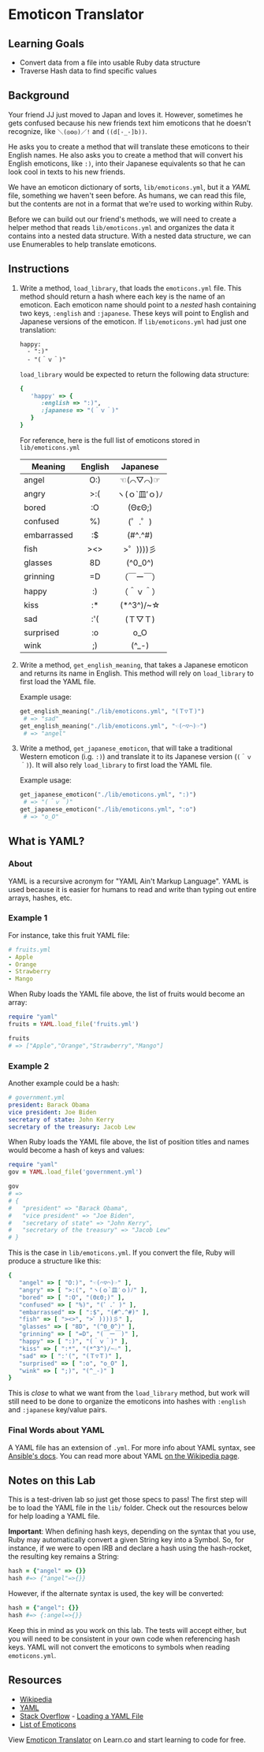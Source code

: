 # Emoticon Translator

## Learning Goals

- Convert data from a file into usable Ruby data structure
- Traverse Hash data to find specific values

## Background

Your friend JJ just moved to Japan and loves it. However, sometimes he gets
confused because his new friends text him emoticons that he doesn't recognize,
like `＼(◎o◎)／!` and `((d[-_-]b))`.

He asks you to create a method that will translate these emoticons to their
English names. He also asks you to create a method that will convert his English
emoticons, like `:)`, into their Japanese equivalents so that he can look cool
in texts to his new friends.

We have an emoticon dictionary of sorts, `lib/emoticons.yml`, but it a _YAML_
file, something we haven't seen before. As humans, we can read this file, but
the contents are not in a format that we're used to working within Ruby.

Before we can build out our friend's methods, we will need to create a helper
method that reads `lib/emoticons.yml` and organizes the data it contains into a
nested data structure. With a nested data structure, we can use Enumerables to
help translate emoticons.

## Instructions

1. Write a method, `load_library`, that loads the `emoticons.yml` file. This
   method should return a hash where each key is the name of an emoticon. Each
   emoticon name should point to a _nested_ hash containing two keys,
   `:english` and `:japanese`. These keys will point to English and Japanese
   versions of the emoticon. If `lib/emoticons.yml` had just one translation:

   ```text
   happy:
     - ":)"
     - "(＾ｖ＾)"
   ```

   `load_library` would be expected to return the following data structure:

   ```rb
   {
      'happy' => {
         :english => ":)",
         :japanese => "(＾ｖ＾)"
      }
   }
   ```

   For reference, here is the full list of emoticons stored in `lib/emoticons.yml`

   | Meaning    | English |   Japanese    |
   | ---------- | :-----: | :-----------: |
   | angel      |   O:)   |    ☜(⌒▽⌒)☞    |
   | angry      |   >:(   | ヽ(ｏ`皿′ｏ)ﾉ |
   | bored      |   :O    |    (ΘεΘ;)     |
   | confused   |   %)    |    (゜.゜)    |
   | embarrassed |   :$    |    (#^.^#)    |
   | fish       |   ><>   |   >゜))))彡   |
   | glasses    |   8D    |    (^0_0^)    |
   | grinning    |   =D    |  （￣ー￣）   |
   | happy      |   :)    |  （＾ｖ＾）   |
   | kiss       |   :\*   |  (\*^3^)/~☆   |
   | sad        |   :'(   |    (Ｔ▽Ｔ)    |
   | surprised  |   :o    |      o_O      |
   | wink       |   ;)    |    (^\_-)     |

2. Write a method, `get_english_meaning`, that takes a Japanese emoticon and
   returns its name in English. This method will rely on `load_library` to
   first load the YAML file.

   Example usage:

   ```rb
   get_english_meaning("./lib/emoticons.yml", "(Ｔ▽Ｔ)")
    # => "sad"
   get_english_meaning("./lib/emoticons.yml", "☜(⌒▽⌒)☞")
    # => "angel"
   ```

3. Write a method, `get_japanese_emoticon`, that will take a traditional Western
   emoticon (i.g. `:)`) and translate it to its Japanese version (`(＾ｖ＾)`). It will also rely
   `load_library` to first load the YAML file.

   Example usage:

   ```rb
   get_japanese_emoticon("./lib/emoticons.yml", ":)")
    # => "(＾ｖ＾)"
   get_japanese_emoticon("./lib/emoticons.yml", ":o")
    # => "o_O"
   ```

## What is YAML?

### About

YAML is a recursive acronym for "YAML Ain't Markup Language". YAML is used
because it is easier for humans to read and write than typing out entire arrays,
hashes, etc.

### Example 1

For instance, take this fruit YAML file:

```yml
# fruits.yml
- Apple
- Orange
- Strawberry
- Mango
```

When Ruby loads the YAML file above, the list of fruits would become an
array:

```ruby
require "yaml"
fruits = YAML.load_file('fruits.yml')

fruits
# => ["Apple","Orange","Strawberry","Mango"]
```

### Example 2

Another example could be a hash:

```yml
# government.yml
president: Barack Obama
vice president: Joe Biden
secretary of state: John Kerry
secretary of the treasury: Jacob Lew
```

When Ruby loads the YAML file above, the list of position titles and names
would become a hash of keys and values:

```ruby
require "yaml"
gov = YAML.load_file('government.yml')

gov
# =>
# {
#   "president" => "Barack Obama",
#   "vice president" => "Joe Biden",
#   "secretary of state" => "John Kerry",
#   "secretary of the treasury" => "Jacob Lew"
# }
```

This is the case in `lib/emoticons.yml`. If you convert the file, Ruby will
produce a structure like this:

```rb
{
   "angel" => [ "O:)", "☜(⌒▽⌒)☞" ],
   "angry" => [ ">:(", "ヽ(ｏ`皿′ｏ)ﾉ" ],
   "bored" => [ ":O", "(ΘεΘ;)" ],
   "confused" => [ "%)", "(゜.゜)" ],
   "embarrassed" => [ ":$", "(#^.^#)" ],
   "fish" => [ "><>", ">゜))))彡" ],
   "glasses" => [ "8D", "(^0_0^)" ],
   "grinning" => [ "=D", "(￣ー￣)" ],
   "happy" => [ ":)", "(＾ｖ＾)" ],
   "kiss" => [ ":*", "(*^3^)/~☆" ],
   "sad" => [ ":'(", "(Ｔ▽Ｔ)" ],
   "surprised" => [ ":o", "o_O" ],
   "wink" => [ ";)", "(^_-)" ]
}
```

This is _close_ to what we want from the `load_library` method, but work will
still need to be done to organize the emoticons into hashes with `:english` and
`:japanese` key/value pairs.

### Final Words about YAML

A YAML file has an extension of `.yml`. For more info about YAML syntax, see
[Ansible's docs][ansible]. You can read more about YAML
[on the Wikipedia page][wiki].

## Notes on this Lab

This is a test-driven lab so just get those specs to pass! The first step will
be to load the YAML file in the `lib/` folder. Check out the resources below for
help loading a YAML file.

**Important**: When defining hash keys, depending on the syntax that you use,
Ruby may automatically convert a given String key into a Symbol. So, for
instance, if we were to open IRB and declare a hash using the hash-rocket, the
resulting key remains a String:

```ruby
hash = {"angel" => {}}
hash #=> {"angel"=>{}}
```

However, if the alternate syntax is used, the key will be converted:

```ruby
hash = {"angel": {}}
hash #=> {:angel=>{}}
```

Keep this in mind as you work on this lab. The tests will accept either, but you
will need to be consistent in your own code when referencing hash keys. YAML
will not convert the emoticons to symbols when reading `emoticons.yml`.

## Resources

- [Wikipedia][wiki]
- [YAML][yaml]
- [Stack Overflow](http://stackoverflow.com/) - [Loading a YAML File](http://stackoverflow.com/a/3877355)
- [List of Emoticons][emoticons]

[wiki]: http://en.wikipedia.org/wiki/YAML
[yaml]: https://ruby-doc.org/stdlib-2.5.0/libdoc/yaml/rdoc/YAML.html
[emoticons]: http://en.wikipedia.org/wiki/List_of_emoticons
[ansible]: http://docs.ansible.com/YAMLSyntax.html

<p data-visibility='hidden'>View <a href='https://learn.co/lessons/emoticon-translator' title='Emoticon Translator'>Emoticon Translator</a> on Learn.co and start learning to code for free.</p>

